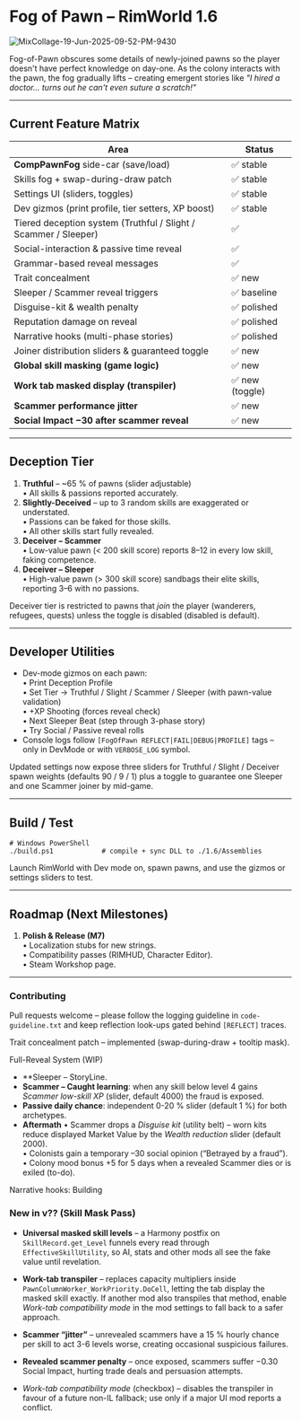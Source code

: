 # Fog of Pawn – RimWorld 1.6
![MixCollage-19-Jun-2025-09-52-PM-9430](https://github.com/user-attachments/assets/aa75c507-20b9-4010-b0d9-217567e7c19c)

Fog-of-Pawn obscures some details of newly-joined pawns so the player doesn't have perfect knowledge on day-one.  As the colony interacts with the pawn, the fog gradually lifts – creating emergent stories like *"I hired a doctor... turns out he can't even suture a scratch!"*  

---
## Current Feature Matrix
| Area | Status |
|------|--------|
| **CompPawnFog** side-car (save/load) | ✅ stable |
| Skills fog + swap-during-draw patch | ✅ stable |
| Settings UI (sliders, toggles) | ✅ stable |
| Dev gizmos (print profile, tier setters, XP boost) | ✅ stable |
| Tiered deception system (Truthful / Slight / Scammer / Sleeper) | ✅ |
| Social-interaction & passive time reveal | ✅ |
| Grammar-based reveal messages | ✅ |
| Trait concealment | ✅ new |
| Sleeper / Scammer reveal triggers | ✅ baseline |
| Disguise-kit & wealth penalty | ✅ polished |
| Reputation damage on reveal | ✅ polished |
| Narrative hooks (multi-phase stories) | ✅ polished |
| Joiner distribution sliders & guaranteed toggle | ✅ new |
| **Global skill masking (game logic)** | ✅ new |
| **Work tab masked display (transpiler)** | ✅ new (toggle) |
| **Scammer performance jitter** | ✅ new |
| **Social Impact −30 after scammer reveal** | ✅ new |

---
## Deception Tier
1. **Truthful** – ~65 % of pawns (slider adjustable)  
   • All skills & passions reported accurately.
2. **Slightly-Deceived** – up to 3 random skills are exaggerated or understated.  
   • Passions can be faked for those skills.  
   • All other skills start fully revealed.
3. **Deceiver – Scammer**  
   • Low-value pawn (< 200 skill score) reports 8–12 in every low skill, faking competence.  
4. **Deceiver – Sleeper**  
   • High-value pawn (> 300 skill score) sandbags their elite skills, reporting 3–6 with no passions.

Deceiver tier is restricted to pawns that *join* the player (wanderers, refugees, quests) unless the toggle is disabled (disabled is default).

---
## Developer Utilities
* Dev-mode gizmos on each pawn:  
  • Print Deception Profile  
  • Set Tier → Truthful / Slight / Scammer / Sleeper (with pawn-value validation)  
  • +XP Shooting (forces reveal check)  
  • Next Sleeper Beat (step through 3-phase story)  
  • Try Social / Passive reveal rolls
* Console logs follow `[FogOfPawn REFLECT|FAIL|DEBUG|PROFILE]` tags – only in DevMode or with `VERBOSE_LOG` symbol.

Updated settings now expose three sliders for Truthful / Slight / Deceiver spawn weights (defaults 90 / 9 / 1) plus a toggle to guarantee one Sleeper and one Scammer joiner by mid-game.

---
## Build / Test
```
# Windows PowerShell
./build.ps1            # compile + sync DLL to ./1.6/Assemblies
```
Launch RimWorld with Dev mode on, spawn pawns, and use the gizmos or settings sliders to test.

---
## Roadmap (Next Milestones)
1. **Polish & Release (M7)**  
   • Localization stubs for new strings.  
   • Compatibility passes (RIMHUD, Character Editor).  
   • Steam Workshop page.

---
### Contributing
Pull requests welcome – please follow the logging guideline in `code-guideline.txt` and keep reflection look-ups gated behind `[REFLECT]` traces. 

Trait concealment patch – implemented (swap-during-draw + tooltip mask).

Full-Reveal System (WIP)
* **Sleeper – StoryLine.
* **Scammer – Caught learning**: when any skill below level 4 gains *Scammer low-skill XP* (slider, default 4000) the fraud is exposed.
* **Passive daily chance**: independent 0-20 % slider (default 1 %) for both archetypes.
* **Aftermath**
  • Scammer drops a *Disguise kit* (utility belt) – worn kits reduce displayed Market Value by the *Wealth reduction* slider (default 2000).  
  • Colonists gain a temporary –30 social opinion (“Betrayed by a fraud”).  
  • Colony mood bonus +5 for 5 days when a revealed Scammer dies or is exiled (to-do).

Narrative hooks:  Building

### New in v?? (Skill Mask Pass)

* **Universal masked skill levels** – a Harmony postfix on `SkillRecord.get_Level` funnels every read through `EffectiveSkillUtility`, so AI, stats and other mods all see the fake value until revelation.
* **Work-tab transpiler** – replaces capacity multipliers inside `PawnColumnWorker_WorkPriority.DoCell`, letting the tab display the masked skill exactly.  If another mod also transpiles that method, enable *Work-tab compatibility mode* in the mod settings to fall back to a safer approach.
* **Scammer “jitter”** – unrevealed scammers have a 15 % hourly chance per skill to act 3-6 levels worse, creating occasional suspicious failures.
* **Revealed scammer penalty** – once exposed, scammers suffer −0.30 Social Impact, hurting trade deals and persuasion attempts.


* *Work-tab compatibility mode* (checkbox) – disables the transpiler in favour of a future non-IL fallback; use only if a major UI mod reports a conflict.
